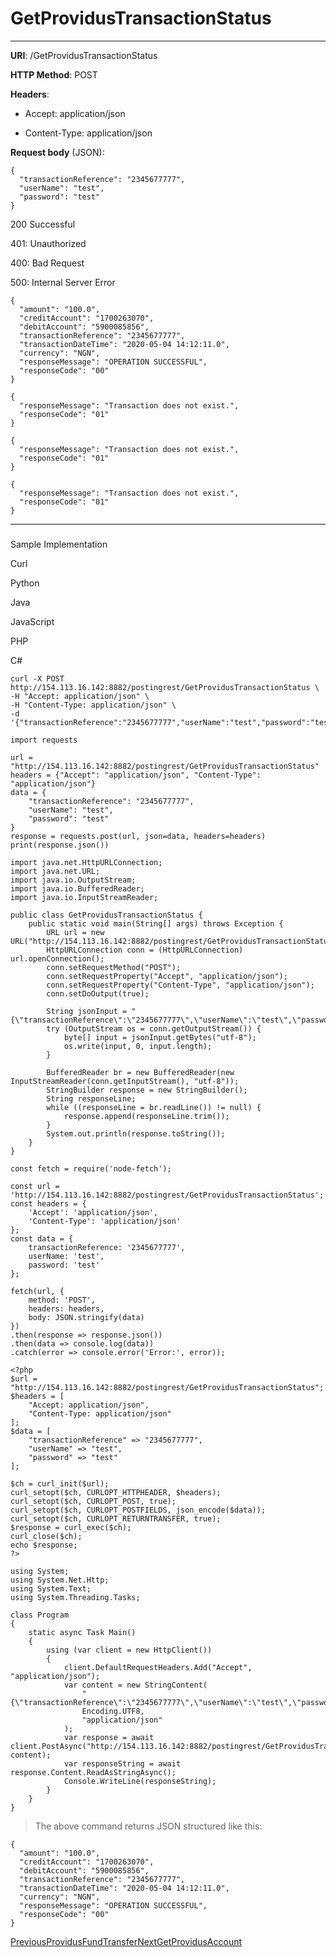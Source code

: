 # GetProvidusTransactionStatus

* * *

**URI**: /GetProvidusTransactionStatus

**HTTP Method**: POST

**Headers**:

*   Accept: application/json
    
*   Content-Type: application/json
    

**Request body** (JSON):

```
{
  "transactionReference": "2345677777",
  "userName": "test",
  "password": "test"
}
```

200 Successful

[](#tab-id-200-successful)

401: Unauthorized

[](#tab-id-401-unauthorized)

400: Bad Request

[](#tab-id-400-bad-request)

500: Internal Server Error

[](#tab-id-500-internal-server-error)

```
{
  "amount": "100.0",
  "creditAccount": "1700263070",
  "debitAccount": "5900085856",
  "transactionReference": "2345677777",
  "transactionDateTime": "2020-05-04 14:12:11.0",
  "currency": "NGN",
  "responseMessage": "OPERATION SUCCESSFUL",
  "responseCode": "00"
}
```

```
{
  "responseMessage": "Transaction does not exist.",
  "responseCode": "01"
}
```

```
{
  "responseMessage": "Transaction does not exist.",
  "responseCode": "01"
}
```

```
{
  "responseMessage": "Transaction does not exist.",
  "responseCode": "01"
}
```

* * *

### 

[](#sample-implementation)

Sample Implementation

Curl

[](#tab-curl)

Python

[](#tab-python)

Java

[](#tab-java)

JavaScript

[](#tab-javascript)

PHP

[](#tab-php)

C#

[](#tab-c)

```
curl -X POST http://154.113.16.142:8882/postingrest/GetProvidusTransactionStatus \
-H "Accept: application/json" \
-H "Content-Type: application/json" \
-d '{"transactionReference":"2345677777","userName":"test","password":"test"}'
```

```
import requests

url = "http://154.113.16.142:8882/postingrest/GetProvidusTransactionStatus"
headers = {"Accept": "application/json", "Content-Type": "application/json"}
data = {
    "transactionReference": "2345677777",
    "userName": "test",
    "password": "test"
}
response = requests.post(url, json=data, headers=headers)
print(response.json())
```

```
import java.net.HttpURLConnection;
import java.net.URL;
import java.io.OutputStream;
import java.io.BufferedReader;
import java.io.InputStreamReader;

public class GetProvidusTransactionStatus {
    public static void main(String[] args) throws Exception {
        URL url = new URL("http://154.113.16.142:8882/postingrest/GetProvidusTransactionStatus");
        HttpURLConnection conn = (HttpURLConnection) url.openConnection();
        conn.setRequestMethod("POST");
        conn.setRequestProperty("Accept", "application/json");
        conn.setRequestProperty("Content-Type", "application/json");
        conn.setDoOutput(true);

        String jsonInput = "{\"transactionReference\":\"2345677777\",\"userName\":\"test\",\"password\":\"test\"}";
        try (OutputStream os = conn.getOutputStream()) {
            byte[] input = jsonInput.getBytes("utf-8");
            os.write(input, 0, input.length);
        }

        BufferedReader br = new BufferedReader(new InputStreamReader(conn.getInputStream(), "utf-8"));
        StringBuilder response = new StringBuilder();
        String responseLine;
        while ((responseLine = br.readLine()) != null) {
            response.append(responseLine.trim());
        }
        System.out.println(response.toString());
    }
}
```

```
const fetch = require('node-fetch');

const url = 'http://154.113.16.142:8882/postingrest/GetProvidusTransactionStatus';
const headers = {
    'Accept': 'application/json',
    'Content-Type': 'application/json'
};
const data = {
    transactionReference: '2345677777',
    userName: 'test',
    password: 'test'
};

fetch(url, {
    method: 'POST',
    headers: headers,
    body: JSON.stringify(data)
})
.then(response => response.json())
.then(data => console.log(data))
.catch(error => console.error('Error:', error));
```

```
<?php
$url = "http://154.113.16.142:8882/postingrest/GetProvidusTransactionStatus";
$headers = [
    "Accept: application/json",
    "Content-Type: application/json"
];
$data = [
    "transactionReference" => "2345677777",
    "userName" => "test",
    "password" => "test"
];

$ch = curl_init($url);
curl_setopt($ch, CURLOPT_HTTPHEADER, $headers);
curl_setopt($ch, CURLOPT_POST, true);
curl_setopt($ch, CURLOPT_POSTFIELDS, json_encode($data));
curl_setopt($ch, CURLOPT_RETURNTRANSFER, true);
$response = curl_exec($ch);
curl_close($ch);
echo $response;
?>
```

```
using System;
using System.Net.Http;
using System.Text;
using System.Threading.Tasks;

class Program
{
    static async Task Main()
    {
        using (var client = new HttpClient())
        {
            client.DefaultRequestHeaders.Add("Accept", "application/json");
            var content = new StringContent(
                "{\"transactionReference\":\"2345677777\",\"userName\":\"test\",\"password\":\"test\"}",
                Encoding.UTF8,
                "application/json"
            );
            var response = await client.PostAsync("http://154.113.16.142:8882/postingrest/GetProvidusTransactionStatus", content);
            var responseString = await response.Content.ReadAsStringAsync();
            Console.WriteLine(responseString);
        }
    }
}
```

> The above command returns JSON structured like this:

```
{
  "amount": "100.0",
  "creditAccount": "1700263070",
  "debitAccount": "5900085856",
  "transactionReference": "2345677777",
  "transactionDateTime": "2020-05-04 14:12:11.0",
  "currency": "NGN",
  "responseMessage": "OPERATION SUCCESSFUL",
  "responseCode": "00"
}
```

[PreviousProvidusFundTransfer](/third-party-generic-api/providusfundtransfer)[NextGetProvidusAccount](/third-party-generic-api/getprovidusaccount)